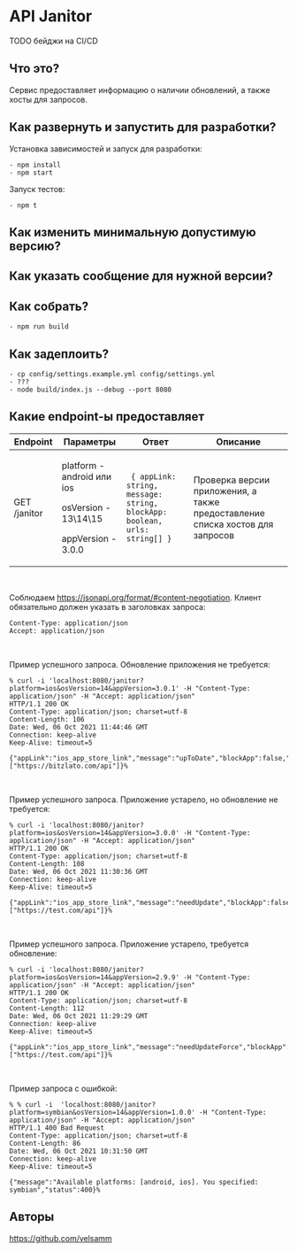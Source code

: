 # API Janitor

TODO бейджи на CI/CD

## Что это?

Сервис предоставляет информацию о наличии обновлений, а также хосты для запросов.

## Как развернуть и запустить для разработки?

Установка зависимостей и запуск для разработки:

    - npm install
    - npm start

Запуск тестов:

    - npm t

## Как изменить минимальную допустимую версию?

## Как указать сообщение для нужной версии?

## Как собрать?

    - npm run build

## Как задеплоить?

    - cp config/settings.example.yml config/settings.yml
    - ???
    - node build/index.js --debug --port 8080

## Какие endpoint-ы предоставляет

| Endpoint      |   Параметры      | Ответ   |Описание       |
| ------------- | -----------   | ------------- | --- |
| GET /janitor      | <p>platform  - android или ios</p><p>osVersion - 13\14\15</p><p>appVersion - 3.0.0</p> | `` { appLink: string, message: string, blockApp: boolean, urls: string[] }`` | Проверка версии приложения, а также предоставление списка хостов для запросов |

<br />


Соблюдаем https://jsonapi.org/format/#content-negotiation.
Клиент обязательно должен указать в заголовках запроса:

```
Content-Type: application/json
Accept: application/json
```

<br />

Пример успешного запроса. Обновление приложения не требуется:
```
% curl -i 'localhost:8080/janitor?platform=ios&osVersion=14&appVersion=3.0.1' -H "Content-Type: application/json" -H "Accept: application/json"
HTTP/1.1 200 OK
Content-Type: application/json; charset=utf-8
Content-Length: 106
Date: Wed, 06 Oct 2021 11:44:46 GMT
Connection: keep-alive
Keep-Alive: timeout=5

{"appLink":"ios_app_store_link","message":"upToDate","blockApp":false,"urls":["https://bitzlato.com/api"]}%
```
<br />

Пример успешного запроса. Приложение устарело, но обновление не требуется:
```
% curl -i 'localhost:8080/janitor?platform=ios&osVersion=14&appVersion=3.0.0' -H "Content-Type: application/json" -H "Accept: application/json"
HTTP/1.1 200 OK
Content-Type: application/json; charset=utf-8
Content-Length: 108
Date: Wed, 06 Oct 2021 11:30:36 GMT
Connection: keep-alive
Keep-Alive: timeout=5

{"appLink":"ios_app_store_link","message":"needUpdate","blockApp":false,"urls":["https://test.com/api"]}%
```
<br />

Пример успешного запроса. Приложение устарело, требуется обновление:
```
% curl -i 'localhost:8080/janitor?platform=ios&osVersion=14&appVersion=2.9.9' -H "Content-Type: application/json" -H "Accept: application/json"
HTTP/1.1 200 OK
Content-Type: application/json; charset=utf-8
Content-Length: 112
Date: Wed, 06 Oct 2021 11:29:29 GMT
Connection: keep-alive
Keep-Alive: timeout=5

{"appLink":"ios_app_store_link","message":"needUpdateForce","blockApp":true,"urls":["https://test.com/api"]}%
```
<br />

Пример запроса с ошибкой:
```
% % curl -i  'localhost:8080/janitor?platform=symbian&osVersion=14&appVersion=1.0.0' -H "Content-Type: application/json" -H "Accept: application/json"
HTTP/1.1 400 Bad Request
Content-Type: application/json; charset=utf-8
Content-Length: 86
Date: Wed, 06 Oct 2021 10:31:50 GMT
Connection: keep-alive
Keep-Alive: timeout=5

{"message":"Available platforms: [android, ios]. You specified: symbian","status":400}%
```

## Авторы

https://github.com/velsamm
